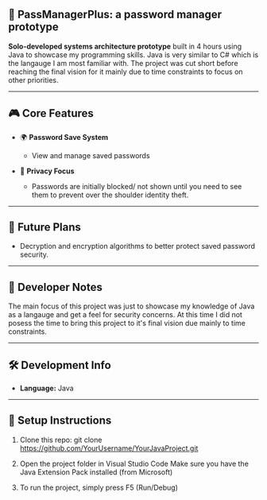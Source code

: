 ## 🧩 PassManagerPlus: a password manager prototype

**Solo-developed systems architecture prototype** built in 4 hours using Java to showcase my programming skills. Java is very
similar to C# which is the langauge I am most familiar with. The project was cut short before reaching the final vision for it
mainly due to time constraints to focus on other priorities.

---

## 🎮 Core Features

- 🌍 **Password Save System**  
  - View and manage saved passwords

- 🧙 **Privacy Focus**  
  - Passwords are initially blocked/ not shown until you need to see them to prevent over the shoulder identity theft.

---

## 🔮 Future Plans
  - Decryption and encryption algorithms to better protect saved password security.

---

## 🧠 Developer Notes

  The main focus of this project was just to showcase my knowledge of Java as a langauge and get a feel for security concerns.
  At this time I did not posess the time to bring this project to it's final vision due mainly to time constraints.

---

## 🛠 Development Info

- **Language:** Java

---

## 🧰 Setup Instructions

1. Clone this repo:
    git clone https://github.com/YourUsername/YourJavaProject.git  

2. Open the project folder in Visual Studio Code
    Make sure you have the Java Extension Pack installed (from Microsoft)

3. To run the project, simply press F5 (Run/Debug)